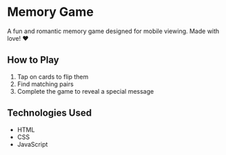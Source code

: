 # Memory Game

A fun and romantic memory game designed for mobile viewing. Made with love! ❤️

## How to Play
1. Tap on cards to flip them
2. Find matching pairs
3. Complete the game to reveal a special message

## Technologies Used
- HTML
- CSS
- JavaScript
